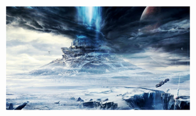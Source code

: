 ![Earth Engine](https://raw.githubusercontent.com/war408705279/war408705279/master/earth-engine.jpg "Earth Engine")

